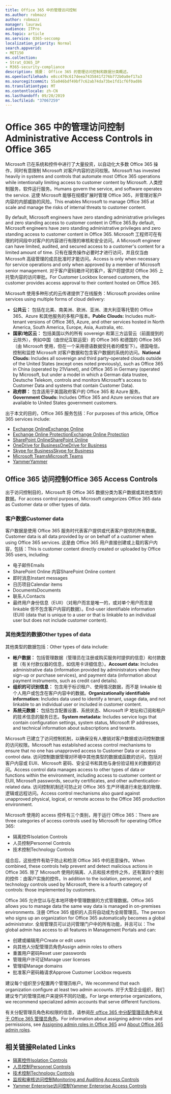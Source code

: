 ```yaml
---
title: Office 365 中的管理访问控制
ms.author: robmazz
author: robmazz
manager: laurawi
audience: ITPro
ms.topic: article
ms.service: O365-seccomp
localization_priority: Normal
search.appverid:
- MET150
ms.collection:
- Strat_O365_IP
- M365-security-compliance
description: 摘要： Office 365 的管理访问控制和数据分类概述。
ms.openlocfilehash: e8cc470c617deea7435841f276b772b0a8ef17a3
ms.sourcegitcommit: 55a046bdf49bf7c62ab74da73be1fd1cf6f0ad86
ms.translationtype: MT
ms.contentlocale: zh-CN
ms.lasthandoff: 09/20/2019
ms.locfileid: "37067259"
---
```

# <a name="administrative-access-controls-in-office-365"></a><span data-ttu-id="62c37-103">Office 365 中的管理访问控制</span><span class="sxs-lookup"><span data-stu-id="62c37-103">Administrative Access Controls in Office 365</span></span> 

<span data-ttu-id="62c37-104">Microsoft 已在系统和控件中进行了大量投资，以自动化大多数 Office 365 操作，同时有意限制 Microsoft 对客户内容的访问权限。</span><span class="sxs-lookup"><span data-stu-id="62c37-104">Microsoft has invested heavily in systems and controls that automate most Office 365 operations while intentionally limiting access to customer content by Microsoft.</span></span> <span data-ttu-id="62c37-105">人类控制服务，软件运行服务。</span><span class="sxs-lookup"><span data-stu-id="62c37-105">Humans govern the service, and software operates the service.</span></span> <span data-ttu-id="62c37-106">这使 Microsoft 能够在规模扩展时管理 Office 365，并管理对客户内容的内部威胁的风险。</span><span class="sxs-lookup"><span data-stu-id="62c37-106">This enables Microsoft to manage Office 365 at scale and manage the risks of internal threats to customer content.</span></span>

<span data-ttu-id="62c37-107">By default, Microsoft engineers have zero standing administrative privileges and zero standing access to customer content in Office 365.</span><span class="sxs-lookup"><span data-stu-id="62c37-107">By default, Microsoft engineers have zero standing administrative privileges and zero standing access to customer content in Office 365.</span></span> <span data-ttu-id="62c37-108">Microsoft 工程师可在有限的时间段中对客户的内容进行有限的审核和安全访问。</span><span class="sxs-lookup"><span data-stu-id="62c37-108">A Microsoft engineer can have limited, audited, and secured access to a customer's content for a limited amount of time.</span></span> <span data-ttu-id="62c37-109">只有在服务操作必要时才进行访问，并且仅当由 Microsoft 高级管理的成员批准时才能访问。</span><span class="sxs-lookup"><span data-stu-id="62c37-109">Access is only when necessary for service operations and only when approved by a member of Microsoft senior management.</span></span> <span data-ttu-id="62c37-110">对于客户密码箱许可的客户，客户将提供对 Office 365 上托管内容的访问审批。</span><span class="sxs-lookup"><span data-stu-id="62c37-110">For Customer Lockbox licensed customers, the customer provides access approval to their content hosted on Office 365.</span></span>

<span data-ttu-id="62c37-111">Microsoft 使用多种形式的云传递提供了在线服务：</span><span class="sxs-lookup"><span data-stu-id="62c37-111">Microsoft provides online services using multiple forms of cloud delivery:</span></span>

- <span data-ttu-id="62c37-112">**公共云：** 包括在北美、南美洲、欧洲、亚洲、澳大利亚等托管的 Office 365、Azure 和其他服务的多租户版本。</span><span class="sxs-lookup"><span data-stu-id="62c37-112">**Public Clouds:** Includes multi-tenant versions of Office 365, Azure, and other services hosted in North America, South America, Europe, Asia, Australia, etc.</span></span>
- <span data-ttu-id="62c37-113">**国家/地区云：** 包括美国以外的所有 sovereign 和第三方运营云（前面提到的云除外），例如中国（由世纪互联运营）的 Office 365 和德国的 Office 365 （由 Microsoft 使用，但在一个采用德语数据受托者的模型下）。德国电信，控制和监控 Microsoft 对客户数据和包含客户数据的系统的访问。</span><span class="sxs-lookup"><span data-stu-id="62c37-113">**National Clouds:** Includes all sovereign and third party-operated clouds outside of the United States (except ones noted previously), such as Office 365 in China (operated by 21Vianet), and Office 365 in Germany (operated by Microsoft, but under a model in which a German data trustee, Deutsche Telekom, controls and monitors Microsoft's access to Customer Data and systems that contain Customer Data).</span></span>
- <span data-ttu-id="62c37-114">**政府群：** 包含适用于美国政府客户的 Office 365 和 Azure 服务。</span><span class="sxs-lookup"><span data-stu-id="62c37-114">**Government Clouds:** Includes Office 365 and Azure services that are available to United States government customers.</span></span>

<span data-ttu-id="62c37-115">出于本文的目的，Office 365 服务包括：</span><span class="sxs-lookup"><span data-stu-id="62c37-115">For purposes of this article, Office 365 services include:</span></span>

- [<span data-ttu-id="62c37-116">Exchange Online</span><span class="sxs-lookup"><span data-stu-id="62c37-116">Exchange Online</span></span>](https://docs.microsoft.com/Exchange/exchange-online)
- [<span data-ttu-id="62c37-117">Exchange Online Protection</span><span class="sxs-lookup"><span data-stu-id="62c37-117">Exchange Online Protection</span></span>](https://docs.microsoft.com/Office365/SecurityCompliance/eop/exchange-online-protection-overview)
- [<span data-ttu-id="62c37-118">SharePoint Online</span><span class="sxs-lookup"><span data-stu-id="62c37-118">SharePoint Online</span></span>](https://docs.microsoft.com/sharepoint/sharepoint-online)
- [<span data-ttu-id="62c37-119">OneDrive for Business</span><span class="sxs-lookup"><span data-stu-id="62c37-119">OneDrive for Business</span></span>](https://docs.microsoft.com/OneDrive/onedrive)
- [<span data-ttu-id="62c37-120">Skype for Business</span><span class="sxs-lookup"><span data-stu-id="62c37-120">Skype for Business</span></span>](https://docs.microsoft.com/SkypeForBusiness/skype-for-business-online)
- [<span data-ttu-id="62c37-121">Microsoft Teams</span><span class="sxs-lookup"><span data-stu-id="62c37-121">Microsoft Teams</span></span>](https://docs.microsoft.com/MicrosoftTeams/Teams-overview)
- [<span data-ttu-id="62c37-122">Yammer</span><span class="sxs-lookup"><span data-stu-id="62c37-122">Yammer</span></span>](https://docs.microsoft.com/yammer/yammer-landing-page)

## <a name="office-365-access-controls"></a><span data-ttu-id="62c37-123">Office 365 访问控制</span><span class="sxs-lookup"><span data-stu-id="62c37-123">Office 365 Access Controls</span></span>

<span data-ttu-id="62c37-124">出于访问控制目的，Microsoft 将 Office 365 数据分类为客户数据或其他类型的数据。</span><span class="sxs-lookup"><span data-stu-id="62c37-124">For access control purposes, Microsoft categorizes Office 365 data as Customer data or other types of data.</span></span>

### <a name="customer-data"></a><span data-ttu-id="62c37-125">客户数据</span><span class="sxs-lookup"><span data-stu-id="62c37-125">Customer data</span></span>

<span data-ttu-id="62c37-126">客户数据是使用 Office 365 服务时代表客户提供或代表客户提供的所有数据。</span><span class="sxs-lookup"><span data-stu-id="62c37-126">Customer data is all data provided by or on behalf of a customer when using Office 365 services.</span></span> <span data-ttu-id="62c37-127">这是由 Office 365 用户直接创建或上载的客户内容，包括：</span><span class="sxs-lookup"><span data-stu-id="62c37-127">This is customer content directly created or uploaded by Office 365 users, including:</span></span>

- <span data-ttu-id="62c37-128">电子邮件</span><span class="sxs-lookup"><span data-stu-id="62c37-128">Emails</span></span>
- <span data-ttu-id="62c37-129">SharePoint Online 内容</span><span class="sxs-lookup"><span data-stu-id="62c37-129">SharePoint Online content</span></span>
- <span data-ttu-id="62c37-130">即时消息</span><span class="sxs-lookup"><span data-stu-id="62c37-130">Instant messages</span></span>
- <span data-ttu-id="62c37-131">日历项目</span><span class="sxs-lookup"><span data-stu-id="62c37-131">Calendar items</span></span>
- <span data-ttu-id="62c37-132">Documents</span><span class="sxs-lookup"><span data-stu-id="62c37-132">Documents</span></span>
- <span data-ttu-id="62c37-133">联系人</span><span class="sxs-lookup"><span data-stu-id="62c37-133">Contacts</span></span>
- <span data-ttu-id="62c37-134">最终用户身份信息（EUII）（对用户而言是唯一的，或对单个用户而言是 linkable 但不包含客户内容的数据）。</span><span class="sxs-lookup"><span data-stu-id="62c37-134">End-user identifiable information (EUII) (data that is unique to a user or that is linkable to an individual user but does not include customer content).</span></span>

### <a name="other-types-of-data"></a><span data-ttu-id="62c37-135">其他类型的数据</span><span class="sxs-lookup"><span data-stu-id="62c37-135">Other types of data</span></span>

<span data-ttu-id="62c37-136">其他类型的数据包括：</span><span class="sxs-lookup"><span data-stu-id="62c37-136">Other types of data include:</span></span>

- <span data-ttu-id="62c37-137">**帐户数据：** 包括管理数据（管理员在注册或购买服务时提供的信息）和付款数据（有关付款仪器的信息，如信用卡详细信息）。</span><span class="sxs-lookup"><span data-stu-id="62c37-137">**Account data:** Includes administrative data (information provided by administrators when they sign-up or purchase services), and payment data (information about payment instruments, such as credit card details).</span></span>
- <span data-ttu-id="62c37-138">**组织的可识别信息：** 包含用于标识租户、使用情况数据，而不是 linkable 给个人用户或包含在客户内容中的数据。</span><span class="sxs-lookup"><span data-stu-id="62c37-138">**Organizationally identifiable information:** Includes data used to identify a tenant, usage data, and not linkable to an individual user or included in customer content.</span></span>
- <span data-ttu-id="62c37-139">**系统元数据：** 包括包含配置设置、系统状态、Microsoft IP 地址和订阅和租户的技术信息的服务日志。</span><span class="sxs-lookup"><span data-stu-id="62c37-139">**System metadata:** Includes service logs that contain configuration settings, system status, Microsoft IP addresses, and technical information about subscriptions and tenants.</span></span>

<span data-ttu-id="62c37-140">Microsoft 已建立了访问控制机制，以确保没有人撤销对客户数据或访问控制数据的访问权限。</span><span class="sxs-lookup"><span data-stu-id="62c37-140">Microsoft has established access control mechanisms to ensure that no one has unapproved access to Customer Data or access control data.</span></span> <span data-ttu-id="62c37-141">访问控制数据管理对环境中其他类型的数据或函数的访问，包括对客户内容或 EUII、Microsoft 密码、安全证书和其他与身份验证相关的数据的访问。</span><span class="sxs-lookup"><span data-stu-id="62c37-141">Access control data manages access to other types of data or functions within the environment, including access to customer content or EUII, Microsoft passwords, security certificates, and other authentication-related data.</span></span> <span data-ttu-id="62c37-142">访问控制机制还可防止对 Office 365 生产环境进行未批准的物理、逻辑或远程访问。</span><span class="sxs-lookup"><span data-stu-id="62c37-142">Access control mechanisms also guard against unapproved physical, logical, or remote access to the Office 365 production environment.</span></span>

<span data-ttu-id="62c37-143">Microsoft 使用的 access 控件有三个类别，用于运行 Office 365：</span><span class="sxs-lookup"><span data-stu-id="62c37-143">There are three categories of access controls used by Microsoft for operating Office 365:</span></span>

- <span data-ttu-id="62c37-144">隔离控件</span><span class="sxs-lookup"><span data-stu-id="62c37-144">Isolation Controls</span></span>
- <span data-ttu-id="62c37-145">人员控制</span><span class="sxs-lookup"><span data-stu-id="62c37-145">Personnel Controls</span></span>
- <span data-ttu-id="62c37-146">技术控制</span><span class="sxs-lookup"><span data-stu-id="62c37-146">Technology Controls</span></span>

<span data-ttu-id="62c37-147">组合后，这些控件有助于防止和检测 Office 365 中的恶意操作。</span><span class="sxs-lookup"><span data-stu-id="62c37-147">When combined, these controls help prevent and detect malicious actions in Office 365.</span></span> <span data-ttu-id="62c37-148">除了 Microsoft 使用的隔离、人员和技术控件之外，还有第四个类别的控件：由客户实施的控件。</span><span class="sxs-lookup"><span data-stu-id="62c37-148">In addition to the isolation, personnel, and technology controls used by Microsoft, there is a fourth category of controls: those implemented by customers.</span></span>

<span data-ttu-id="62c37-149">Office 365 允许您以与在本地环境中管理数据的方式管理数据。</span><span class="sxs-lookup"><span data-stu-id="62c37-149">Office 365 allows you to manage data the same way data is managed in on-premises environments.</span></span> <span data-ttu-id="62c37-150">注册 Office 365 组织的人员将自动成为全局管理员。</span><span class="sxs-lookup"><span data-stu-id="62c37-150">The person who signs up an organization for Office 365 automatically becomes a global administrator.</span></span> <span data-ttu-id="62c37-151">全局管理员可以访问管理门户中的所有功能，并且可以：</span><span class="sxs-lookup"><span data-stu-id="62c37-151">The global admin has access to all features in Management Portals and can:</span></span>

- <span data-ttu-id="62c37-152">创建或编辑用户</span><span class="sxs-lookup"><span data-stu-id="62c37-152">Create or edit users</span></span>
- <span data-ttu-id="62c37-153">向其他人分配管理员角色</span><span class="sxs-lookup"><span data-stu-id="62c37-153">Assign admin roles to others</span></span>
- <span data-ttu-id="62c37-154">重置用户密码</span><span class="sxs-lookup"><span data-stu-id="62c37-154">Reset user passwords</span></span>
- <span data-ttu-id="62c37-155">管理用户许可证</span><span class="sxs-lookup"><span data-stu-id="62c37-155">Manage user licenses</span></span>
- <span data-ttu-id="62c37-156">管理域</span><span class="sxs-lookup"><span data-stu-id="62c37-156">Manage domains</span></span>
- <span data-ttu-id="62c37-157">批准客户密码箱请求</span><span class="sxs-lookup"><span data-stu-id="62c37-157">Approve Customer Lockbox requests</span></span>

<span data-ttu-id="62c37-158">建议每个组织至少配置两个管理员帐户。</span><span class="sxs-lookup"><span data-stu-id="62c37-158">We recommend that each organization configure at least two admin accounts.</span></span> <span data-ttu-id="62c37-159">对于大型企业组织，我们建议专门的管理员帐户来提供不同的功能。</span><span class="sxs-lookup"><span data-stu-id="62c37-159">For large enterprise organizations, we recommend specialized admin accounts that serve different functions.</span></span>

<span data-ttu-id="62c37-160">有关分配管理员角色和权限的信息，请参阅[在 office 365 中分配管理员角色](https://support.office.com/article/Assigning-admin-roles-in-Office-365-eac4d046-1afd-4f1a-85fc-8219c79e1504)和[关于 Office 365 管理员角色](https://support.office.com/article/Permissions-in-Office-365-DA585EEA-F576-4F55-A1E0-87090B6AAA9D)。</span><span class="sxs-lookup"><span data-stu-id="62c37-160">For information about assigning admin roles and permissions, see [Assigning admin roles in Office 365](https://support.office.com/article/Assigning-admin-roles-in-Office-365-eac4d046-1afd-4f1a-85fc-8219c79e1504) and [About Office 365 admin roles](https://support.office.com/article/Permissions-in-Office-365-DA585EEA-F576-4F55-A1E0-87090B6AAA9D).</span></span>

## <a name="related-links"></a><span data-ttu-id="62c37-161">相关链接</span><span class="sxs-lookup"><span data-stu-id="62c37-161">Related Links</span></span>

- [<span data-ttu-id="62c37-162">隔离控件</span><span class="sxs-lookup"><span data-stu-id="62c37-162">Isolation Controls</span></span>](office-365-isolation-controls.md)
- [<span data-ttu-id="62c37-163">人员控制</span><span class="sxs-lookup"><span data-stu-id="62c37-163">Personnel Controls</span></span>](office-365-personnel-controls.md)
- [<span data-ttu-id="62c37-164">技术控制</span><span class="sxs-lookup"><span data-stu-id="62c37-164">Technology Controls</span></span>](office-365-technology-controls.md)
- [<span data-ttu-id="62c37-165">监视和审核访问控制</span><span class="sxs-lookup"><span data-stu-id="62c37-165">Monitoring and Auditing Access Controls</span></span>](office-365-monitoring-and-auditing-access-controls.md)
- [<span data-ttu-id="62c37-166">Yammer Enterprise访问控制</span><span class="sxs-lookup"><span data-stu-id="62c37-166">Yammer Enterprise Access Controls</span></span>](office-365-yammer-enterprise-access-controls.md)